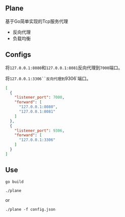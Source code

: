## Plane
基于Go简单实现的Tcp服务代理
- 反向代理
- 负载均衡


## Configs
将`127.0.0.1:8080`和`127.0.0.1:8081`反向代理到`7000`端口。

将`127.0.0.1:3306``反向代理到`9306`端口。
```json
[
  {
    "listener_port": 7000,
    "forward": [
      "127.0.0.1:8080",
      "127.0.0.1:8081"
    ]
  },
  {
    "listener_port": 9306,
    "forward": [
      "127.0.0.1:3306"
    ]
  }
]
```

## Use
```shell
go build
```
```shell
./plane 
```
or
```shell
./plane -f config.json
```